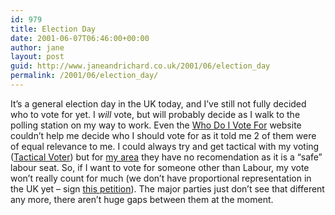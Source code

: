 ```yaml
---
id: 979
title: Election Day
date: 2001-06-07T06:46:00+00:00
author: jane
layout: post
guid: http://www.janeandrichard.co.uk/2001/06/election_day
permalink: /2001/06/election_day/
---
```

It&#8217;s a general election day in the UK today, and I&#8217;ve still not fully decided who to vote for yet. I _will_ vote, but will probably decide as I walk to the polling station on my way to work. Even the [Who Do I Vote For](http://www.whodoivotefor.co.uk/) website couldn&#8217;t help me decide who I should vote for as it told me 2 of them were of equal relevance to me. I could always try and get tactical with my voting ([Tactical Voter](http://www.tacticalvoter.net/)) but for [my area](http://www.tacticalvoter.net/tactical/Results.tmpl?sectormatch=&iebugfix=074502&db=databases/busi.db&display=sector&geskudata=0&max=50&wordmatchtype=eq&fieldinputname=Constituency~T&searchcriteria=Ealing%2520Acton%2520%2526%2520Shepherd%2527s%2520Bush) they have no recomendation as it is a &#8220;safe&#8221; labour seat. So, if I want to vote for someone other than Labour, my vote won&#8217;t really count for much (we don&#8217;t have proportional representation in the UK yet &#8211; sign [this petition](http://callfordemocracy.org/vote.html)). The major parties just don&#8217;t see that different any more, there aren&#8217;t huge gaps between them at the moment.